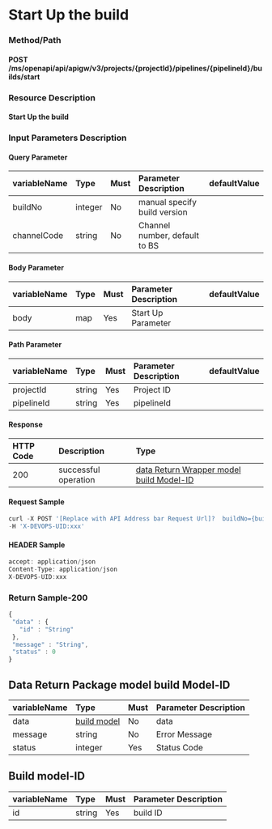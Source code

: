  # Start Up the build 

 ### Method/Path 

 #### POST  /ms/openapi/api/apigw/v3/projects/{projectId}/pipelines/{pipelineId}/builds/start 

 ### Resource Description 

 #### Start Up the build 

 ### Input Parameters Description 

 #### Query Parameter 

 | variableName| Type| Must| Parameter Description| defaultValue| 
 | :--- | :--- | :--- | :--- | :--- | 
 | buildNo | integer |No| manual specify build version|| 
 | channelCode | string |No| Channel number, default to BS|| 

 #### Body Parameter 

 | variableName| Type| Must| Parameter Description| defaultValue| 
 | :--- | :--- | :--- | :--- | :--- | 
 | body | map |Yes| Start Up Parameter|| 

 #### Path Parameter 

 | variableName| Type| Must| Parameter Description| defaultValue| 
 | :--- | :--- | :--- | :--- | :--- | 
 | projectId | string |Yes| Project ID|| 
 | pipelineId | string |Yes| pipelineId|| 

 #### Response 

 | HTTP Code| Description| Type| 
 | :--- | :--- | :--- | 
 | 200 | successful operation |[data Return Wrapper model build Model-ID](start-the-build.md)| 

 #### Request Sample 

 ```javascript 
 curl -X POST '[Replace with API Address bar Request Url]?  buildNo={buildNo}&amp;channelCode={channelCode}' \ 
 -H 'X-DEVOPS-UID:xxx' 
 ``` 

 #### HEADER Sample 

 ```javascript 
 accept: application/json 
 Content-Type: application/json 
 X-DEVOPS-UID:xxx 
 ``` 

 ### Return Sample-200 

 ```javascript 
 { 
  "data" : { 
    "id" : "String" 
  }, 
  "message" : "String", 
  "status" : 0 
 } 
 ``` 

 ## Data Return Package model build Model-ID 

 | variableName| Type| Must| Parameter Description| 
 | :--- | :--- | :--- | :--- | 
 | data |[build model](start-the-build.md)| No| data| 
 | message | string |No| Error Message| 
 | status | integer |Yes| Status Code| 

 ## Build model-ID 

 | variableName| Type| Must| Parameter Description| 
 | :--- | :--- | :--- | :--- | 
 | id | string |Yes| build ID| 